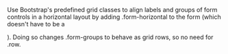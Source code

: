 Use Bootstrap's predefined grid classes to align labels and groups of form controls in a horizontal layout by adding .form-horizontal to the form (which doesn't have to be a <form>). Doing so changes .form-groups to behave as grid rows, so no need for .row.